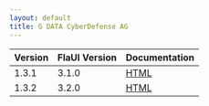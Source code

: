 ```yaml
---
layout: default
title: G DATA CyberDefense AG
---
```


| Version      | FlaUI Version      | Documentation                 |
|:-------------|:------------------ | :------------------           |
| 1.3.1        | 3.1.0              | [HTML](./keywords/1.3.1.html) |
| 1.3.2        | 3.2.0              | [HTML](./keywords/1.3.2.html) |
